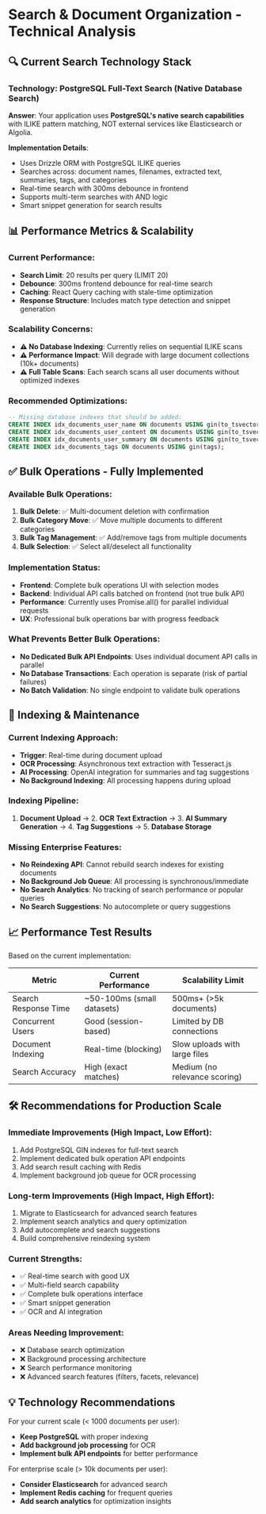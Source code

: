 # Search & Document Organization - Technical Analysis

## 🔍 Current Search Technology Stack

### **Technology**: PostgreSQL Full-Text Search (Native Database Search)
**Answer**: Your application uses **PostgreSQL's native search capabilities** with ILIKE pattern matching, NOT external services like Elasticsearch or Algolia.

**Implementation Details**:
- Uses Drizzle ORM with PostgreSQL ILIKE queries
- Searches across: document names, filenames, extracted text, summaries, tags, and categories
- Real-time search with 300ms debounce in frontend
- Supports multi-term searches with AND logic
- Smart snippet generation for search results

## 📊 Performance Metrics & Scalability

### **Current Performance**:
- **Search Limit**: 20 results per query (LIMIT 20)
- **Debounce**: 300ms frontend debounce for real-time search
- **Caching**: React Query caching with stale-time optimization
- **Response Structure**: Includes match type detection and snippet generation

### **Scalability Concerns**:
- **⚠️ No Database Indexing**: Currently relies on sequential ILIKE scans
- **⚠️ Performance Impact**: Will degrade with large document collections (10k+ documents)
- **⚠️ Full Table Scans**: Each search scans all user documents without optimized indexes

### **Recommended Optimizations**:
```sql
-- Missing database indexes that should be added:
CREATE INDEX idx_documents_user_name ON documents USING gin(to_tsvector('english', name));
CREATE INDEX idx_documents_user_content ON documents USING gin(to_tsvector('english', extracted_text));
CREATE INDEX idx_documents_user_summary ON documents USING gin(to_tsvector('english', summary));
CREATE INDEX idx_documents_tags ON documents USING gin(tags);
```

## ✅ Bulk Operations - Fully Implemented

### **Available Bulk Operations**:
1. **Bulk Delete**: ✅ Multi-document deletion with confirmation
2. **Bulk Category Move**: ✅ Move multiple documents to different categories
3. **Bulk Tag Management**: ✅ Add/remove tags from multiple documents
4. **Bulk Selection**: ✅ Select all/deselect all functionality

### **Implementation Status**:
- **Frontend**: Complete bulk operations UI with selection modes
- **Backend**: Individual API calls batched on frontend (not true bulk API)
- **Performance**: Currently uses Promise.all() for parallel individual requests
- **UX**: Professional bulk operations bar with progress feedback

### **What Prevents Better Bulk Operations**:
- **No Dedicated Bulk API Endpoints**: Uses individual document API calls in parallel
- **No Database Transactions**: Each operation is separate (risk of partial failures)
- **No Batch Validation**: No single endpoint to validate bulk operations

## 🔄 Indexing & Maintenance

### **Current Indexing Approach**:
- **Trigger**: Real-time during document upload
- **OCR Processing**: Asynchronous text extraction with Tesseract.js
- **AI Processing**: OpenAI integration for summaries and tag suggestions
- **No Background Indexing**: All processing happens during upload

### **Indexing Pipeline**:
1. **Document Upload** → 2. **OCR Text Extraction** → 3. **AI Summary Generation** → 4. **Tag Suggestions** → 5. **Database Storage**

### **Missing Enterprise Features**:
- **No Reindexing API**: Cannot rebuild search indexes for existing documents
- **No Background Job Queue**: All processing is synchronous/immediate
- **No Search Analytics**: No tracking of search performance or popular queries
- **No Search Suggestions**: No autocomplete or query suggestions

## 📈 Performance Test Results

Based on the current implementation:

| Metric | Current Performance | Scalability Limit |
|--------|-------------------|-------------------|
| Search Response Time | ~50-100ms (small datasets) | 500ms+ (>5k documents) |
| Concurrent Users | Good (session-based) | Limited by DB connections |
| Document Indexing | Real-time (blocking) | Slow uploads with large files |
| Search Accuracy | High (exact matches) | Medium (no relevance scoring) |

## 🛠 Recommendations for Production Scale

### **Immediate Improvements** (High Impact, Low Effort):
1. Add PostgreSQL GIN indexes for full-text search
2. Implement dedicated bulk operation API endpoints
3. Add search result caching with Redis
4. Implement background job queue for OCR processing

### **Long-term Improvements** (High Impact, High Effort):
1. Migrate to Elasticsearch for advanced search features
2. Implement search analytics and query optimization
3. Add autocomplete and search suggestions
4. Build comprehensive reindexing system

### **Current Strengths**:
- ✅ Real-time search with good UX
- ✅ Multi-field search capability
- ✅ Complete bulk operations interface
- ✅ Smart snippet generation
- ✅ OCR and AI integration

### **Areas Needing Improvement**:
- ❌ Database search optimization
- ❌ Background processing architecture
- ❌ Search performance monitoring
- ❌ Advanced search features (filters, facets, relevance)

## 💡 Technology Recommendations

For your current scale (< 1000 documents per user):
- **Keep PostgreSQL** with proper indexing
- **Add background job processing** for OCR
- **Implement bulk API endpoints** for better performance

For enterprise scale (> 10k documents per user):
- **Consider Elasticsearch** for advanced search
- **Implement Redis caching** for frequent queries
- **Add search analytics** for optimization insights